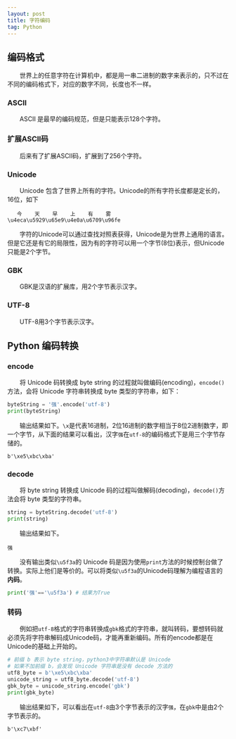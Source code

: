 ```yaml
---
layout: post
title: 字符编码
tag: Python
---
```


## 编码格式
　　世界上的任意字符在计算机中，都是用一串二进制的数字来表示的，只不过在不同的编码格式下，对应的数字不同，长度也不一样。
### ASCII
　　ASCII 是最早的编码规范，但是只能表示128个字符。
### 扩展ASCII码
　　后来有了扩展ASCII码，扩展到了256个字符。
### Unicode
　　Unicode 包含了世界上所有的字符。Unicode的所有字符长度都是定长的，16位，如下
```console
   今    天    早    上    有    雾
\u4eca\u5929\u65e9\u4e0a\u6709\u96fe
```
　　字符的Unicode可以通过查找对照表获得，Unicode是为世界上通用的语言。但是它还是有它的局限性，因为有的字符可以用一个字节(8位)表示，但Unicode只能是2个字节。
### GBK
　　GBK是汉语的扩展库，用2个字节表示汉字。
### UTF-8
　　UTF-8用3个字节表示汉字。
## Python 编码转换
### encode
　　将 Unicode 码转换成 byte string 的过程就叫做编码(encoding)，`encode()`方法，会将 Unicode 字符串转换成 byte 类型的字符串，如下：
```python
byteString = '强'.encode('utf-8')
print(byteString)
```
　　输出结果如下。`\x`是代表16进制，2位16进制的数字相当于8位2进制数字，即一个字节，从下面的结果可以看出，汉字`强`在`utf-8`的编码格式下是用三个字节存储的。
```console
b'\xe5\xbc\xba'
```
### decode
　　将 byte string 转换成 Unicode 码的过程叫做解码(decoding)，`decode()`方法会将 byte 类型的字符串。
```python
string = byteString.decode('utf-8')
print(string)
```
　　输出结果如下。
```console
强
```
　　没有输出类似`\u5f3a`的 Unicode 码是因为使用`print`方法的时候控制台做了转换。实际上他们是等价的。可以将类似`\u5f3a`的Unicode码理解为编程语言的**内码**。
```python
print('强'=='\u5f3a') # 结果为True
```

### 转码
　　例如把`utf-8`格式的字符串转换成`gbk`格式的字符串，就叫转码，要想转码就必须先将字符串解码成Unicode码，才能再重新编码。所有的encode都是在Unicode的基础上开始的。
```python
# 前缀 b 表示 byte string，python3中字符串默认是 Unicode
# 如果不加前缀 b，会发现 Unicode 字符串是没有 decode 方法的
utf8_byte = b'\xe5\xbc\xba'
unicode_string = utf8_byte.decode('utf-8')
gbk_byte = unicode_string.encode('gbk')
print(gbk_byte)
```
　　输出结果如下，可以看出在`utf-8`由3个字节表示的汉字`强`，在`gbk`中是由2个字节表示的。
```console
b'\xc7\xbf'
```

